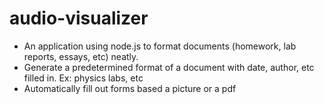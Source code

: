 # audio-visualizer
<ul>
  <li>An application using node.js to format documents (homework, lab reports, essays, etc) neatly.</li>
  <li>Generate a predetermined format of a document with date, author, etc filled in. Ex: physics labs, etc</li>
  <li>Automatically fill out forms based a picture or a pdf</li>
